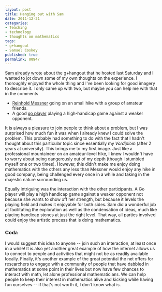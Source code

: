```yaml
---
layout: post
title: Hanging out with Sam
date: 2011-12-21
categories:
- Teaching
- technology
- thoughts on mathematics
tags:
- g+hangout
- Samuel Coskey
published: true
permalink: 0094/
---
```


[Sam already wrote](http://boolesrings.org/scoskey/hangout-subgroups-of-z/) about the g+hangout that he hosted last Saturday and I wanted to jot down some of my own thoughts on the experience. I thoroughly enjoyed the whole thing and I've been looking for good imagery to describe it. I only came up with two, but maybe you can help me with that in the comments.

*   [Reinhold Messner](http://en.wikipedia.org/wiki/Reinhold_Messner) going on an small hike with a group of amateur friends.
*   A good [go player](http://en.wikipedia.org/wiki/Go_(game)) playing a high-handicap game against a weaker opponent.

It is always a pleasure to join people to think about a problem, but I was surprised how much fun it was when I already knew I could solve the problem. This probably had something to do with the fact that I hadn't thought about this particular topic since essentially my _Vordiplom_ (after 2 years at university). This brings me to my first image. Just like a professional mountaineer on an amateur-level hike, I knew I wouldn't have to worry about being dangerously out of my depth (though I stumbled myself one or two times). However, this didn't make me enjoy doing mathematics with the others any less than Messner would enjoy any hike in good company, being challenged every once in a while and taking in the majestic nature surrounding us.

Equally intriguing was the interaction with the other participants. A Go player will play a high handicap game against a weaker opponent not because she wants to show off her strength, but because it levels the playing field and makes it enjoyable for both sides. Sam did a wonderful job at facilitating the exploration as well as the condensation of ideas, much like placing handicap stones at just the right level. That way, all parties involved could enjoy the artistic process that is doing mathematics.

### Coda

I would suggest this idea to anyone -- join such an interaction, at least once in a while! It is also yet another great example of how the internet allows us to connect to people and activities that might not be as readily available locally. Finally, it's another example of the great potential the net offers for researchers to engage with a community of people that have dabbled in mathematics at some point in their lives but now have few chances to interact with math, let alone professional mathematicians. We can help people to keep their interest in mathematics alive and kicking while having fun ourselves -- if that's not worth it, I don't know what is.
